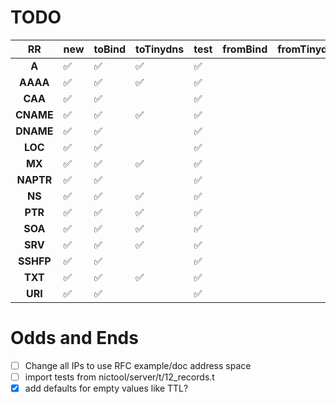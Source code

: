 # TODO

| **RR**    | **new**            | **toBind**         | **toTinydns**      | **test**           | **fromBind** | **fromTinydns** | getRFCs |
|:---------:| ------------------ | -----------------  | ------------------ | ------------------ | ------------ | --------------- | ------- |
| **A**     | :white_check_mark: | :white_check_mark: | :white_check_mark: | :white_check_mark: |       |      | :white_check_mark: |
| **AAAA**  | :white_check_mark: | :white_check_mark: | :white_check_mark: | :white_check_mark: |       |      | :white_check_mark: |
| **CAA**   | :white_check_mark: | :white_check_mark: |                    | :white_check_mark: |       |      | :white_check_mark: |
| **CNAME** | :white_check_mark: | :white_check_mark: | :white_check_mark: | :white_check_mark: |       |      | :white_check_mark: |
| **DNAME** | :white_check_mark: | :white_check_mark: |                    | :white_check_mark: |       |      | :white_check_mark: |
| **LOC**   | :white_check_mark: | :white_check_mark: |                    | :white_check_mark: |       |      | :white_check_mark: |
| **MX**    | :white_check_mark: | :white_check_mark: | :white_check_mark: | :white_check_mark: |       |      | :white_check_mark: |
| **NAPTR** | :white_check_mark: | :white_check_mark: |                    | :white_check_mark: |       |      | :white_check_mark: |
| **NS**    | :white_check_mark: | :white_check_mark: | :white_check_mark: | :white_check_mark: |       |      | :white_check_mark: |
| **PTR**   | :white_check_mark: | :white_check_mark: | :white_check_mark: | :white_check_mark: |       |      | :white_check_mark: |
| **SOA**   | :white_check_mark: | :white_check_mark: | :white_check_mark: | :white_check_mark: |       |      | :white_check_mark: |
| **SRV**   | :white_check_mark: | :white_check_mark: | :white_check_mark: | :white_check_mark: |       |      | :white_check_mark: |
| **SSHFP** | :white_check_mark: | :white_check_mark: |                    | :white_check_mark: |       |      | :white_check_mark: |
| **TXT**   | :white_check_mark: | :white_check_mark: | :white_check_mark: | :white_check_mark: |       |      | :white_check_mark: |
| **URI**   | :white_check_mark: | :white_check_mark: |                    | :white_check_mark: |       |      | :white_check_mark: |


# Odds and Ends

- [ ] Change all IPs to use RFC example/doc address space
- [ ] import tests from nictool/server/t/12_records.t
- [x] add defaults for empty values like TTL?
